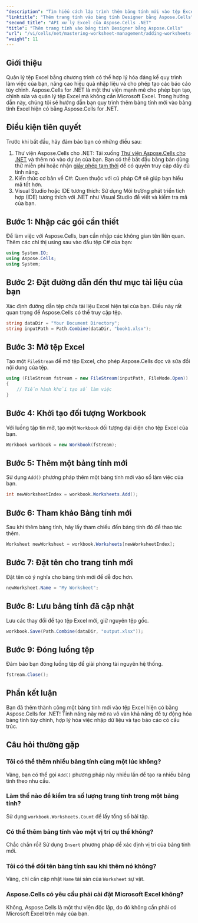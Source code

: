 ```yaml
---
"description": "Tìm hiểu cách lập trình thêm bảng tính mới vào tệp Excel bằng Aspose.Cells cho .NET. Hướng dẫn toàn diện này sẽ hướng dẫn bạn các bước cần thiết."
"linktitle": "Thêm trang tính vào bảng tính Designer bằng Aspose.Cells"
"second_title": "API xử lý Excel của Aspose.Cells .NET"
"title": "Thêm trang tính vào bảng tính Designer bằng Aspose.Cells"
"url": "/vi/cells/net/mastering-worksheet-management/adding-worksheets-to-designer-spreadsheet/"
"weight": 11
---
```


## Giới thiệu

Quản lý tệp Excel bằng chương trình có thể hợp lý hóa đáng kể quy trình làm việc của bạn, nâng cao hiệu quả nhập liệu và cho phép tạo các báo cáo tùy chỉnh. Aspose.Cells for .NET là một thư viện mạnh mẽ cho phép bạn tạo, chỉnh sửa và quản lý tệp Excel mà không cần Microsoft Excel. Trong hướng dẫn này, chúng tôi sẽ hướng dẫn bạn quy trình thêm bảng tính mới vào bảng tính Excel hiện có bằng Aspose.Cells for .NET.

## Điều kiện tiên quyết
Trước khi bắt đầu, hãy đảm bảo bạn có những điều sau:

1. Thư viện Aspose.Cells cho .NET: Tải xuống [Thư viện Aspose.Cells cho .NET](https://releases.aspose.com/cells/net/) và thêm nó vào dự án của bạn. Bạn có thể bắt đầu bằng bản dùng thử miễn phí hoặc nhận [giấy phép tạm thời](https://purchase.aspose.com/temporary-license/) để có quyền truy cập đầy đủ tính năng.
2. Kiến thức cơ bản về C#: Quen thuộc với cú pháp C# sẽ giúp bạn hiểu mã tốt hơn.
3. Visual Studio hoặc IDE tương thích: Sử dụng Môi trường phát triển tích hợp (IDE) tương thích với .NET như Visual Studio để viết và kiểm tra mã của bạn.

## Bước 1: Nhập các gói cần thiết
Để làm việc với Aspose.Cells, bạn cần nhập các không gian tên liên quan. Thêm các chỉ thị using sau vào đầu tệp C# của bạn:

```csharp
using System.IO;
using Aspose.Cells;
using System;
```

## Bước 2: Đặt đường dẫn đến thư mục tài liệu của bạn
Xác định đường dẫn tệp chứa tài liệu Excel hiện tại của bạn. Điều này rất quan trọng để Aspose.Cells có thể truy cập tệp.

```csharp
string dataDir = "Your Document Directory";
string inputPath = Path.Combine(dataDir, "book1.xlsx");
```

## Bước 3: Mở tệp Excel
Tạo một `FileStream` để mở tệp Excel, cho phép Aspose.Cells đọc và sửa đổi nội dung của tệp.

```csharp
using (FileStream fstream = new FileStream(inputPath, FileMode.Open))
{
    // Tiến hành khởi tạo sổ làm việc
}
```

## Bước 4: Khởi tạo đối tượng Workbook
Với luồng tập tin mở, tạo một `Workbook` đối tượng đại diện cho tệp Excel của bạn.

```csharp
Workbook workbook = new Workbook(fstream);
```

## Bước 5: Thêm một bảng tính mới
Sử dụng `Add()` phương pháp thêm một bảng tính mới vào sổ làm việc của bạn.

```csharp
int newWorksheetIndex = workbook.Worksheets.Add();
```

## Bước 6: Tham khảo Bảng tính mới
Sau khi thêm bảng tính, hãy lấy tham chiếu đến bảng tính đó để thao tác thêm.

```csharp
Worksheet newWorksheet = workbook.Worksheets[newWorksheetIndex];
```

## Bước 7: Đặt tên cho trang tính mới
Đặt tên có ý nghĩa cho bảng tính mới để dễ đọc hơn.

```csharp
newWorksheet.Name = "My Worksheet";
```

## Bước 8: Lưu bảng tính đã cập nhật
Lưu các thay đổi để tạo tệp Excel mới, giữ nguyên tệp gốc.

```csharp
workbook.Save(Path.Combine(dataDir, "output.xlsx"));
```

## Bước 9: Đóng luồng tệp
Đảm bảo bạn đóng luồng tệp để giải phóng tài nguyên hệ thống.

```csharp
fstream.Close();
```

## Phần kết luận
Bạn đã thêm thành công một bảng tính mới vào tệp Excel hiện có bằng Aspose.Cells for .NET! Tính năng này mở ra vô vàn khả năng để tự động hóa bảng tính tùy chỉnh, hợp lý hóa việc nhập dữ liệu và tạo báo cáo có cấu trúc.

## Câu hỏi thường gặp

### Tôi có thể thêm nhiều bảng tính cùng một lúc không?
Vâng, bạn có thể gọi `Add()` phương pháp này nhiều lần để tạo ra nhiều bảng tính theo nhu cầu.

### Làm thế nào để kiểm tra số lượng trang tính trong một bảng tính?
Sử dụng `workbook.Worksheets.Count` để lấy tổng số bài tập.

### Có thể thêm bảng tính vào một vị trí cụ thể không?
Chắc chắn rồi! Sử dụng `Insert` phương pháp để xác định vị trí của bảng tính mới.

### Tôi có thể đổi tên bảng tính sau khi thêm nó không?
Vâng, chỉ cần cập nhật `Name` tài sản của `Worksheet` sự vật.

### Aspose.Cells có yêu cầu phải cài đặt Microsoft Excel không?
Không, Aspose.Cells là một thư viện độc lập, do đó không cần phải có Microsoft Excel trên máy của bạn.